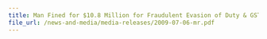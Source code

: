 ```yaml
---
title: Man Fined for $10.8 Million for Fraudulent Evasion of Duty & GST on Car Imports
file_url: /news-and-media/media-releases/2009-07-06-mr.pdf
---
```

